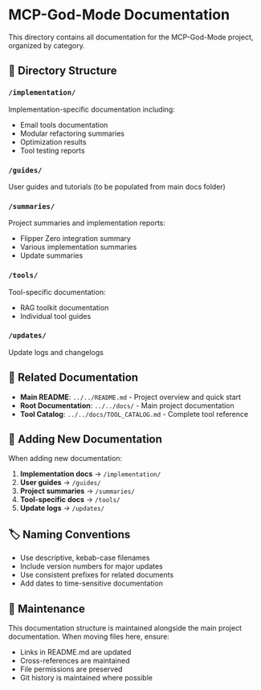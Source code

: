 # MCP-God-Mode Documentation

This directory contains all documentation for the MCP-God-Mode project, organized by category.

## 📁 Directory Structure

### `/implementation/`
Implementation-specific documentation including:
- Email tools documentation
- Modular refactoring summaries
- Optimization results
- Tool testing reports

### `/guides/`
User guides and tutorials (to be populated from main docs folder)

### `/summaries/`
Project summaries and implementation reports:
- Flipper Zero integration summary
- Various implementation summaries
- Update summaries

### `/tools/`
Tool-specific documentation:
- RAG toolkit documentation
- Individual tool guides

### `/updates/`
Update logs and changelogs

## 🔗 Related Documentation

- **Main README**: `../../README.md` - Project overview and quick start
- **Root Documentation**: `../../docs/` - Main project documentation
- **Tool Catalog**: `../../docs/TOOL_CATALOG.md` - Complete tool reference

## 📝 Adding New Documentation

When adding new documentation:

1. **Implementation docs** → `/implementation/`
2. **User guides** → `/guides/`
3. **Project summaries** → `/summaries/`
4. **Tool-specific docs** → `/tools/`
5. **Update logs** → `/updates/`

## 🏷️ Naming Conventions

- Use descriptive, kebab-case filenames
- Include version numbers for major updates
- Use consistent prefixes for related documents
- Add dates to time-sensitive documentation

## 🔄 Maintenance

This documentation structure is maintained alongside the main project documentation. When moving files here, ensure:

- Links in README.md are updated
- Cross-references are maintained
- File permissions are preserved
- Git history is maintained where possible
